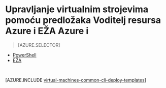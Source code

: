 <properties
    pageTitle="Upravljanje VM s predlošcima i | Microsoft Azure"
    description="Upravljanje i najčešće konfiguracije za Azure virtualnim strojevima pomoću predložaka Voditelj resursa i Azure EŽA."
    services="virtual-machines-windows"
    documentationCenter=""
    authors="squillace"
    manager="timlt"
    editor=""
    tags="azure-resource-manager"/>

<tags
    ms.service="virtual-machines-windows"
    ms.workload="infrastructure-services"
    ms.tgt_pltfrm="vm-windows"
    ms.devlang="na"
    ms.topic="article"
    ms.date="08/23/2016"
    ms.author="rasquill"/>

# <a name="deploy-and-manage-virtual-machines-by-using-azure-resource-manager-templates-and-the-azure-cli"></a>Upravljanje virtualnim strojevima pomoću predložaka Voditelj resursa Azure i EŽA Azure i

> [AZURE.SELECTOR]      
 - [PowerShell](virtual-machines-windows-ps-manage.md)      
 - [EŽA](virtual-machines-windows-cli-deploy-templates.md)      

</br> 

[AZURE.INCLUDE [virtual-machines-common-cli-deploy-templates](../../includes/virtual-machines-common-cli-deploy-templates.md)]
